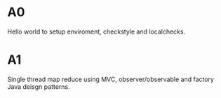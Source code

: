 # A0
Hello world to setup enviroment, checkstyle and localchecks.  
# A1   
Single thread map reduce using MVC, observer/observable and factory Java deisgn patterns.  
